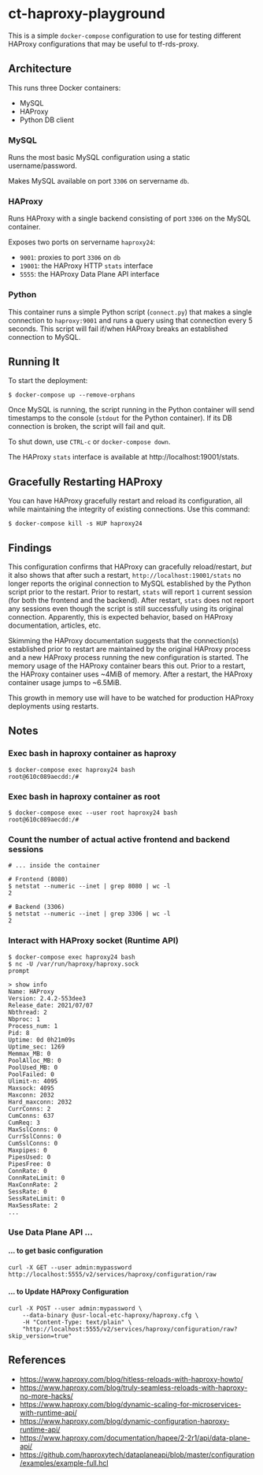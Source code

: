 # ct-haproxy-playground

This is a simple `docker-compose` configuration to use for testing different HAProxy configurations that may be useful to tf-rds-proxy.

## Architecture

This runs three Docker containers:
- MySQL
- HAProxy
- Python DB client

### MySQL

Runs the most basic MySQL configuration using a static username/password.

Makes MySQL available on port `3306` on servername `db`.

### HAProxy

Runs HAProxy with a single backend consisting of port `3306` on the MySQL container.

Exposes two ports on servername `haproxy24`:
- `9001`: proxies to port `3306` on `db`
- `19001`: the HAProxy HTTP `stats` interface
- `5555`: the HAProxy Data Plane API interface

### Python

This container runs a simple Python script (`connect.py`) that makes a single connection to `haproxy:9001` and runs a query using that connection every 5 seconds. This script will fail if/when HAProxy breaks an established connection to MySQL.

## Running It

To start the deployment:
```
$ docker-compose up --remove-orphans
```
Once MySQL is running, the script running in the Python container will send timestamps to the console (`stdout` for the Python container). If its DB connection is broken, the script will fail and quit.

To shut down, use `CTRL-c` or `docker-compose down`.

The HAProxy `stats` interface is available at http://localhost:19001/stats.

## Gracefully Restarting HAProxy

You can have HAProxy gracefully restart and reload its configuration, all while maintaining the integrity of existing connections. Use this command:
```
$ docker-compose kill -s HUP haproxy24
```
## Findings

This configuration confirms that HAProxy can gracefully reload/restart, *but* it also shows that after such a restart, `http://localhost:19001/stats` no longer reports the original connection to MySQL established by the Python script prior to the restart. Prior to restart, `stats` will report `1` current session (for both the frontend and the backend). After restart, `stats` does not report any sessions even though the script is still successfully using its original connection. Apparently, this is expected behavior, based on HAProxy documentation, articles, etc.

Skimming the HAProxy documentation suggests that the connection(s) established prior to restart are maintained by the original HAProxy process and a new HAProxy process running the new configuration is started. The memory usage of the HAProxy container bears this out. Prior to a restart, the HAProxy container uses ~4MiB of memory. After a restart, the HAProxy container usage jumps to ~6.5MiB.

This growth in memory use will have to be watched for production HAProxy deployments using restarts.

## Notes

### Exec bash in haproxy container as haproxy

```
$ docker-compose exec haproxy24 bash
root@610c089aecdd:/#
```

### Exec bash in haproxy container as root

```
$ docker-compose exec --user root haproxy24 bash
root@610c089aecdd:/#
```

### Count the number of actual active frontend and backend sessions

```
# ... inside the container

# Frontend (8080)
$ netstat --numeric --inet | grep 8080 | wc -l
2

# Backend (3306)
$ netstat --numeric --inet | grep 3306 | wc -l
2
```

### Interact with HAProxy socket (Runtime API)

```
$ docker-compose exec haproxy24 bash
$ nc -U /var/run/haproxy/haproxy.sock
prompt

> show info
Name: HAProxy
Version: 2.4.2-553dee3
Release_date: 2021/07/07
Nbthread: 2
Nbproc: 1
Process_num: 1
Pid: 8
Uptime: 0d 0h21m09s
Uptime_sec: 1269
Memmax_MB: 0
PoolAlloc_MB: 0
PoolUsed_MB: 0
PoolFailed: 0
Ulimit-n: 4095
Maxsock: 4095
Maxconn: 2032
Hard_maxconn: 2032
CurrConns: 2
CumConns: 637
CumReq: 3
MaxSslConns: 0
CurrSslConns: 0
CumSslConns: 0
Maxpipes: 0
PipesUsed: 0
PipesFree: 0
ConnRate: 0
ConnRateLimit: 0
MaxConnRate: 2
SessRate: 0
SessRateLimit: 0
MaxSessRate: 2
...
```

### Use Data Plane API ...

#### ... to get basic configuration

```
curl -X GET --user admin:mypassword http://localhost:5555/v2/services/haproxy/configuration/raw

```

#### ... to Update HAProxy Configuration

```
curl -X POST --user admin:mypassword \
    --data-binary @usr-local-etc-haproxy/haproxy.cfg \
    -H "Content-Type: text/plain" \
    "http://localhost:5555/v2/services/haproxy/configuration/raw?skip_version=true"

```

## References

- https://www.haproxy.com/blog/hitless-reloads-with-haproxy-howto/
- https://www.haproxy.com/blog/truly-seamless-reloads-with-haproxy-no-more-hacks/
- https://www.haproxy.com/blog/dynamic-scaling-for-microservices-with-runtime-api/
- https://www.haproxy.com/blog/dynamic-configuration-haproxy-runtime-api/
- https://www.haproxy.com/documentation/hapee/2-2r1/api/data-plane-api/
- https://github.com/haproxytech/dataplaneapi/blob/master/configuration/examples/example-full.hcl
